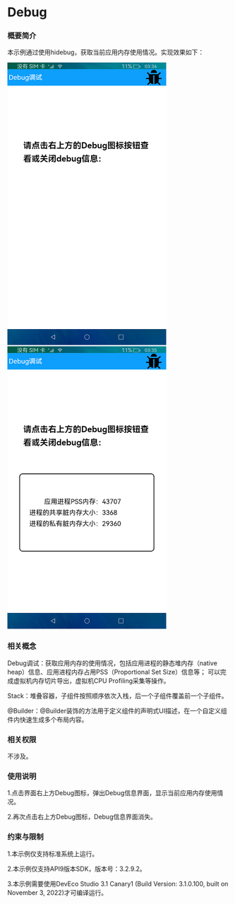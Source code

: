 # Debug

### 概要简介

本示例通过使用hidebug，获取当前应用内存使用情况。实现效果如下：

![](screenshots/device/index.png) ![](screenshots/device/data.png)

### 相关概念

Debug调试：获取应用内存的使用情况，包括应用进程的静态堆内存（native heap）信息、应用进程内存占用PSS（Proportional Set Size）信息等； 可以完成虚拟机内存切片导出，虚拟机CPU
Profiling采集等操作。

Stack：堆叠容器，子组件按照顺序依次入栈，后一个子组件覆盖前一个子组件。

@Builder：@Builder装饰的方法用于定义组件的声明式UI描述，在一个自定义组件内快速生成多个布局内容。

### 相关权限

不涉及。

### 使用说明

1.点击界面右上方Debug图标，弹出Debug信息界面，显示当前应用内存使用情况。

2.再次点击右上方Debug图标，Debug信息界面消失。

### 约束与限制

1.本示例仅支持标准系统上运行。

2.本示例仅支持API9版本SDK，版本号：3.2.9.2。

3.本示例需要使用DevEco Studio 3.1 Canary1 (Build Version: 3.1.0.100, built on November 3, 2022)才可编译运行。